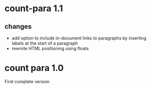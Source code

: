 # count-para 1.1

## changes

- add option to include in-document links to paragraphs by inserting labels at the start of a paragraph
- rewrote HTML positioning using floats

# count para 1.0

First complete version